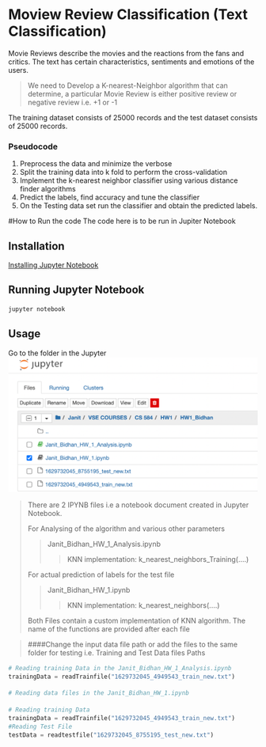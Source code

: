 # Moview Review Classification (Text Classification)

Movie Reviews describe the movies and the reactions from the fans and critics. The text has certain characteristics, sentiments and emotions of the users. 

> We need to Develop a K-nearest-Neighbor algorithm that can determine, a particular Movie Review is either positive review or negative review i.e. +1 or -1 

The training dataset consists of 25000 records and the test dataset consists of 25000 records.

### Pseudocode

1. Preprocess the data and minimize the verbose
2. Split the training data into k fold to perform the cross-validation
3. Implement the k-nearest neighbor classifier using various distance finder algorithms
4. Predict the labels, find accuracy and tune the classifier 
5. On the Testing data set run the classifier and obtain the predicted labels.

#How to Run the code
The code here is to be run in Jupiter Notebook
## Installation
[Installing Jupyter Notebook](https://test-jupyter.readthedocs.io/en/latest/install.html)

## Running Jupyter Notebook
```bash
jupyter notebook
```
## Usage
Go to the folder in the Jupyter
![img.png](img.png)

> There are 2 IPYNB files i.e a notebook document created in Jupyter Notebook.
> 
>For Analysing of the algorithm and various other parameters
> >Janit_Bidhan_HW_1_Analysis.ipynb 
> >>KNN implementation: k_nearest_neighbors_Training(....)
> 
> For actual prediction of labels for the test file
> >Janit_Bidhan_HW_1.ipynb 
> >>KNN implementation: k_nearest_neighbors(....)
> 
> Both Files contain a custom implementation of KNN algorithm. The name of the functions are provided after each file

> ####Change the input data file path or add the files to the same folder for testing i.e. Training and Test Data files Paths

```python
# Reading training Data in the Janit_Bidhan_HW_1_Analysis.ipynb
trainingData = readTrainfile("1629732045_4949543_train_new.txt")
    
# Reading data files in the Janit_Bidhan_HW_1.ipynb 

# Reading training Data
trainingData = readTrainfile("1629732045_4949543_train_new.txt")
#Reading Test File
testData = readtestfile("1629732045_8755195_test_new.txt")
```

